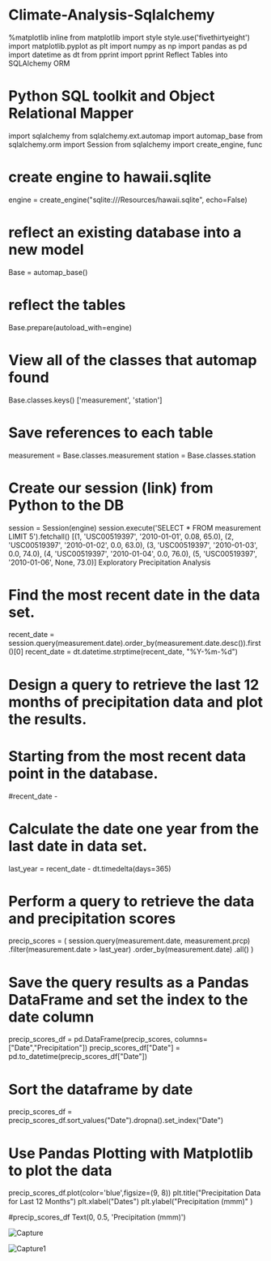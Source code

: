 # Climate-Analysis-Sqlalchemy

%matplotlib inline
from matplotlib import style
style.use('fivethirtyeight')
import matplotlib.pyplot as plt
import numpy as np
import pandas as pd
import datetime as dt
from pprint import pprint
Reflect Tables into SQLAlchemy ORM
# Python SQL toolkit and Object Relational Mapper
import sqlalchemy
from sqlalchemy.ext.automap import automap_base
from sqlalchemy.orm import Session
from sqlalchemy import create_engine, func
# create engine to hawaii.sqlite
engine = create_engine("sqlite:///Resources/hawaii.sqlite", echo=False)
# reflect an existing database into a new model
Base = automap_base()

# reflect the tables
Base.prepare(autoload_with=engine)
# View all of the classes that automap found
Base.classes.keys()
['measurement', 'station']
# Save references to each table
measurement = Base.classes.measurement
station = Base.classes.station
# Create our session (link) from Python to the DB
session = Session(engine)
session.execute('SELECT * FROM measurement LIMIT 5').fetchall()
[(1, 'USC00519397', '2010-01-01', 0.08, 65.0),
 (2, 'USC00519397', '2010-01-02', 0.0, 63.0),
 (3, 'USC00519397', '2010-01-03', 0.0, 74.0),
 (4, 'USC00519397', '2010-01-04', 0.0, 76.0),
 (5, 'USC00519397', '2010-01-06', None, 73.0)]
Exploratory Precipitation Analysis
# Find the most recent date in the data set.
recent_date = session.query(measurement.date).order_by(measurement.date.desc()).first()[0]
recent_date = dt.datetime.strptime(recent_date, "%Y-%m-%d")                                                  
# Design a query to retrieve the last 12 months of precipitation data and plot the results. 
# Starting from the most recent data point in the database. 
#recent_date -
# Calculate the date one year from the last date in data set.
last_year =  recent_date - dt.timedelta(days=365)

# Perform a query to retrieve the data and precipitation scores
precip_scores = (
                session.query(measurement.date, measurement.prcp)
                .filter(measurement.date > last_year)
                .order_by(measurement.date)
                .all()
                ) 

# Save the query results as a Pandas DataFrame and set the index to the date column
precip_scores_df = pd.DataFrame(precip_scores, columns=["Date","Precipitation"])
precip_scores_df["Date"] = pd.to_datetime(precip_scores_df["Date"])


# Sort the dataframe by date
precip_scores_df = precip_scores_df.sort_values("Date").dropna().set_index("Date")

# Use Pandas Plotting with Matplotlib to plot the data
precip_scores_df.plot(color='blue',figsize=(9, 8))
plt.title("Precipitation Data for Last 12 Months")
plt.xlabel("Dates")
plt.ylabel("Precipitation (mmm)" )

#precip_scores_df
Text(0, 0.5, 'Precipitation (mmm)')

![Capture](https://user-images.githubusercontent.com/24644072/222937008-0d351cee-ab86-4cf1-92ab-c559d5354675.PNG)





![Capture1](https://user-images.githubusercontent.com/24644072/222937011-aa1d0e03-02f6-45ca-94ca-9bf7fa2f3d9f.PNG)
